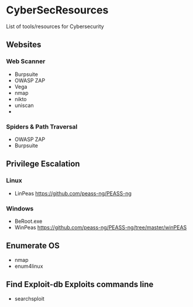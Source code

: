 # CyberSecResources
List of tools/resources for Cybersecurity

## Websites
### Web Scanner
  - Burpsuite
  - OWASP ZAP
  - Vega
  - nmap
  - nikto
  - uniscan
  - 

### Spiders & Path Traversal
- OWASP ZAP
- Burpsuite

## Privilege Escalation
### Linux
- LinPeas https://github.com/peass-ng/PEASS-ng
### Windows
- BeRoot.exe
- WinPeas https://github.com/peass-ng/PEASS-ng/tree/master/winPEAS


## Enumerate OS
- nmap
- enum4linux

## Find Exploit-db Exploits commands line
- searchsploit
